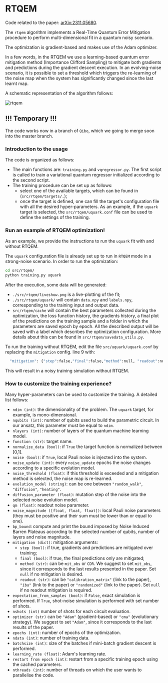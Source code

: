 # RTQEM

Code related to the paper: [arXiv:2311.05680](https://arxiv.org/abs/2311.05680). 


The `rtqem` algorithm implements a Real-Time Quantum Error Mitigation procedure 
to perform multi-dimensional fit in a quantum noisy scenario.

The optimization is gradient-based and makes use of the Adam optimizer.

In a few words, in the RTQEM we use a learning-based quantum error mitigation 
method (Importance Clifford Sampling) to mitigate both gradients and predictions 
during the gradient descent execution. In an evolving-noise scenario, it is possible
to set a threshold which triggers the re-learning of the noise map 
when the system has significantly changed since the last learnt map. 

A schematic representation of the algorithm follows:

![rtqem](https://github.com/qiboteam/rtqem/assets/62071516/1bdbf925-b5ea-4bf6-8790-4d27d85d72f0)


## !!! Temporary !!!
The code works now in a branch of `Qibo`, which we going to merge soon into the master branch. 

### Introduction to the usage

The code is organized as follows:
- The main functions are: `training.py` and `vqregressor.py`. The first script is called 
to train a variational quantum regressor initialized according to the second script.
- The training procedure can be set up as follows:
  - select one of the available targets, which can be found in (`src/rtqem/targets/.`);
  - once the target is defined, one can fill the target's configuration file with 
  all the desired hyper-parameters. As an example, if the `uquark` target is selected,
  the `src/rtqem/uquark.conf` file can be used to define the settings of the training. 

### Run an example of RTQEM optimization!

As an example, we provide the instructions to run the `uquark` fit with and without RTQEM.

The `uquark` configuration file is already set up to run in `RTQEM` mode in a strong-noise scenario. In order to run the optimization:

```sh
cd src/rtqem/
python training.py uquark
```

After the execution, some data will be generated:
- `./src/rtqem/liveshow.png` is a live-plotting of the fit;
- `./src/rtqem/uquark/` will contain `data.npy` and `labels.npy`, corresponding to the training input and output data.
- `src/rtqem/cache` will contain the best parameters collected during the optimization, the loss function history, the gradients history, a final plot of the predictions on the training sample and a folder in which the parameters are saved epoch by epoch.
All the described output will be saved with a label which describes the optimization configuration. More details about this can be found in `src/rtqem/savedata_utils.py`.

To run the training without RTQEM, 
edit the file `src/uquark/uquark.conf` by replacing the `mitigation` config. line 9 with:

```sh
  "mitigation": {"step":false,"final":false,"method":null, "readout":null},
```

This will result in a noisy training simulation without RTQEM.

### How to customize the training experience?

Many hyper-parameters can be used to customize the training. A detailed list follows:

- `ndim (int)`: the dimensionality of the problem. The `uquark` target, for example, is 
mono-dimensional.
- `nqubits (int)`: number of qubits used to build the parametric circuit. In our ansatz, 
this parameter must be equal to `ndim`.
- `nlayers (int)`: number of layers of the quantum machine learning model.
- `function (str)`: target name.
- `normalize_data (bool)`: if `True` the target function is normalized between [0,1].
- `noise (bool)`: if `True`, local Pauli noise is injected into the system.
- `noise_update (int)`: every `noise_update` epochs the noise changes according to
a specific evolution model.
- `noise_threshold (float)`: if this threshold is exceeded and a mitigation method is selected, the noise map is re-learned.
- `evolution_model (string)`: can be one between `"random_walk"`, `"diffusion"`, `"heating"`.
- `diffusion_parameter (float)`: mutation step of the noise into the selected noise evolution model.  
- `qm (float)`: readout noise parameter.
- `noise_magnitude ([float, float, float])`: local Pauli noise parameters (they must be positive and their sum must be lower than or equal to one).
- `bp_bound`: compute and print the bound imposed by Noise Induced Barren Plateaus according to the selected number of qubits, number of layers and noise magnitude. 
- `mitigation (dict)`: mitigation arguments:
  - `step (bool)`: if true, gradients and predictions are mitigated over training;
  - `final (bool)`: if true, the final predictions only are mitigated;
  - `method (str)`: can be `mit_obs` or `CDR`. We suggest to set `mit_obs`, since it corresponds to the last results presented in the paper. Set `null` if no mitigation is desired.
  - `readout (str)`: can be `"calibration_matrix"` (link to the paper), `"ibu"` (link to the paper) or `"randomized"` (link to the paper). Set `null` if no readout mitigation is required.
- `expectation_from_samples (bool)`: if `False`, exact simulation is performed. If `True`, shot-noise simulation is performed with set number of shots.
- `nshots (int)` number of shots for each circuit evaluation.
- `optimizer (str)` can be `"Adam"` (gradient-based) or `"cma"` (evolutionary strategy). We suggest to set `"Adam"`, since it corresponds to the last results of the paper. 
- `epochs (int)`: number of epochs of the optimization.
- `ndata (int)`: number of training data.
- `batchsize (int)`: size of the batches if mini-batch gradient descent is performed.
- `learning_rate (float)`: Adam's learning rate.
- `restart from epoch (int)`: restart from a specific training epoch using the cached parameters.
- `nthreads (int)`: number of threads on which the user wants to parallelise the code.

